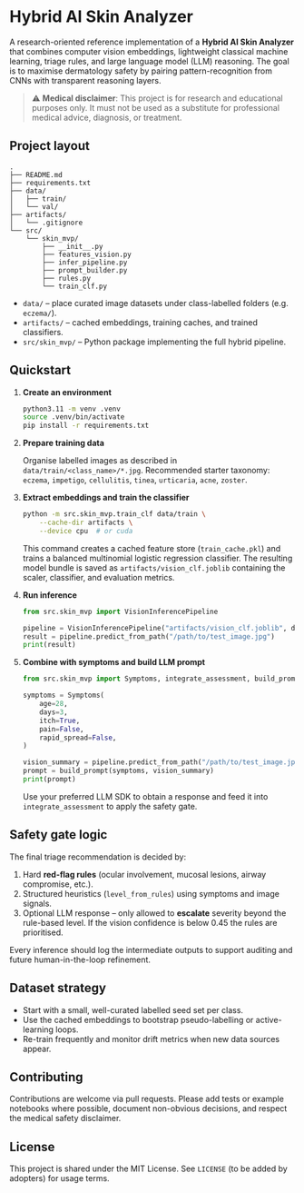 # Hybrid AI Skin Analyzer

A research-oriented reference implementation of a **Hybrid AI Skin Analyzer** that combines
computer vision embeddings, lightweight classical machine learning, triage rules, and large
language model (LLM) reasoning. The goal is to maximise dermatology safety by pairing
pattern-recognition from CNNs with transparent reasoning layers.

> ⚠️ **Medical disclaimer**: This project is for research and educational purposes only.
> It must not be used as a substitute for professional medical advice, diagnosis, or
> treatment.

## Project layout

```
.
├── README.md
├── requirements.txt
├── data/
│   ├── train/
│   └── val/
├── artifacts/
│   └── .gitignore
└── src/
    └── skin_mvp/
        ├── __init__.py
        ├── features_vision.py
        ├── infer_pipeline.py
        ├── prompt_builder.py
        ├── rules.py
        └── train_clf.py
```

* `data/` – place curated image datasets under class-labelled folders (e.g. `eczema/`).
* `artifacts/` – cached embeddings, training caches, and trained classifiers.
* `src/skin_mvp/` – Python package implementing the full hybrid pipeline.

## Quickstart

1. **Create an environment**

   ```bash
   python3.11 -m venv .venv
   source .venv/bin/activate
   pip install -r requirements.txt
   ```

2. **Prepare training data**

   Organise labelled images as described in `data/train/<class_name>/*.jpg`.
   Recommended starter taxonomy: `eczema`, `impetigo`, `cellulitis`, `tinea`,
   `urticaria`, `acne`, `zoster`.

3. **Extract embeddings and train the classifier**

   ```bash
   python -m src.skin_mvp.train_clf data/train \
       --cache-dir artifacts \
       --device cpu  # or cuda
   ```

   This command creates a cached feature store (`train_cache.pkl`) and trains a
   balanced multinomial logistic regression classifier. The resulting model bundle
   is saved as `artifacts/vision_clf.joblib` containing the scaler, classifier, and
   evaluation metrics.

4. **Run inference**

   ```python
   from src.skin_mvp import VisionInferencePipeline

   pipeline = VisionInferencePipeline("artifacts/vision_clf.joblib", device="cpu")
   result = pipeline.predict_from_path("/path/to/test_image.jpg")
   print(result)
   ```

5. **Combine with symptoms and build LLM prompt**

   ```python
   from src.skin_mvp import Symptoms, integrate_assessment, build_prompt

   symptoms = Symptoms(
       age=28,
       days=3,
       itch=True,
       pain=False,
       rapid_spread=False,
   )

   vision_summary = pipeline.predict_from_path("/path/to/test_image.jpg").to_dict()
   prompt = build_prompt(symptoms, vision_summary)
   print(prompt)
   ```

   Use your preferred LLM SDK to obtain a response and feed it into
   `integrate_assessment` to apply the safety gate.

## Safety gate logic

The final triage recommendation is decided by:

1. Hard **red-flag rules** (ocular involvement, mucosal lesions, airway compromise,
   etc.).
2. Structured heuristics (`level_from_rules`) using symptoms and image signals.
3. Optional LLM response – only allowed to **escalate** severity beyond the rule-based
   level. If the vision confidence is below 0.45 the rules are prioritised.

Every inference should log the intermediate outputs to support auditing and future
human-in-the-loop refinement.

## Dataset strategy

* Start with a small, well-curated labelled seed set per class.
* Use the cached embeddings to bootstrap pseudo-labelling or active-learning loops.
* Re-train frequently and monitor drift metrics when new data sources appear.

## Contributing

Contributions are welcome via pull requests. Please add tests or example notebooks where
possible, document non-obvious decisions, and respect the medical safety disclaimer.

## License

This project is shared under the MIT License. See `LICENSE` (to be added by adopters) for
usage terms.
